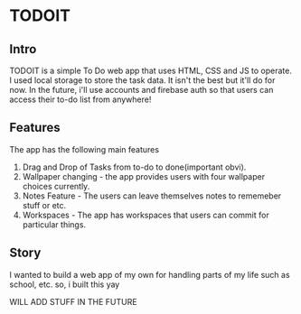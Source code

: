 # TODOIT

## Intro
TODOIT is a simple To Do web app that uses HTML, CSS and JS to operate. I used local storage to store the task data. It isn't the best but it'll do for now. In the future, i'll use accounts and firebase auth so that users can access their to-do list from anywhere!

## Features
The app has the following main features
1. Drag and Drop of Tasks from to-do to done(important obvi).
2. Wallpaper changing - the app provides users with four wallpaper choices currently.
3. Notes Feature - The users can leave themselves notes to rememeber stuff or etc.
4. Workspaces - The app has workspaces that users can commit for particular things.

## Story
I wanted to build a web app of my own for handling parts of my life such as school, etc. so, i built this yay

WILL ADD STUFF IN THE FUTURE
